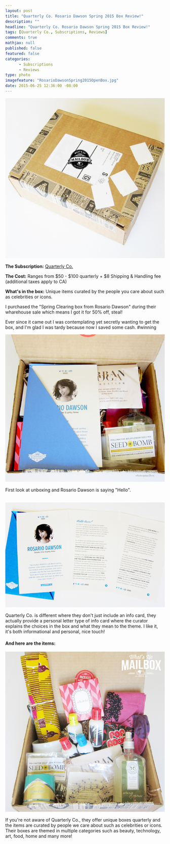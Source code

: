 ```yaml
---
layout: post
title: "Quarterly Co. Rosario Dawson Spring 2015 Box Review!"
description: ""
headline: "Quarterly Co. Rosario Dawson Spring 2015 Box Review!"
tags: [Quarterly Co., Subscriptions, Reviews]
comments: true
mathjax: null
published: false
featured: false
categories: 
      - Subscriptions
      - Reviews
type: photo
imagefeature: "RosarioDawsonSpring2015OpenBox.jpg"
date: 2015-06-25 12:36:00 -08:00
---
```


<center><img src="/images/RosarioDawsonSpring2015Box.jpg"></center>
<p><b>The Subscription:</b> <a href="https://quarterly.co" target="_blank">Quarterly Co.</a></p>
<p><b>The Cost:</b> Ranges from $50 - $100 quarterly + $8 Shipping & Handling fee (additional taxes apply to CA)</p>
<p><b>What's in the box:</b> Unique items curated by the people you care about such as celebrities or icons.</p>

<p>I purchased the "Spring Clearing box from Rosario Dawson" during their wharehouse sale which means I got it for 50% off, steal!</p>
<p>Ever since it came out I was contemplating yet secretly wanting to get the box, and I'm glad I was tardy because now I saved some cash. #winning</p>

<center><img src="/images/RosarioDawsonSpring2015OpenBox.jpg"></center>
<p>First look at unboxing and Rosario Dawson is saying "Hello".</p>
<br>

<center><img src="/images/RosarioDawsonSpring2015Info.jpg"></center>
<p>Quarterly Co. is different where they don't just include an info card, they actually provide a personal letter type of info card where the curator explains the choices in the box and what they mean to the theme. I like it, it's both informational and personal, nice touch!</p>

<H4>And here are the items:</H4>
<center><img src="/images/RosarioDawsonSpring2015Items.jpg"></center>

<p>If you're not aware of Quarterly Co., they offer unique boxes quarterly and the items are curated by people we care about such as celebrities or icons. Their boxes are themed in multiple categories such as beauty, technology, art, food, home and many more!</p>
